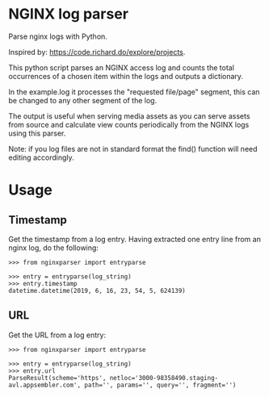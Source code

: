 NGINX log parser
================================

Parse nginx logs with Python.

Inspired by: https://code.richard.do/explore/projects.

This python script parses an NGINX access log and counts the total occurrences of a chosen item within the logs and outputs a dictionary.

In the example.log it processes the "requested file/page" segment, this can be changed to any other segment of the log.

The output is useful when serving media assets as you can serve assets from source and calculate view counts periodically from the NGINX logs using this parser.

Note: if you log files are not in standard format the find() function will need editing accordingly.


Usage 
======= 

## Timestamp

Get the timestamp from a log entry. Having extracted
one entry line from an nginx log, do the following:

```
>>> from nginxparser import entryparse

>>> entry = entryparse(log_string)
>>> entry.timestamp
datetime.datetime(2019, 6, 16, 23, 54, 5, 624139)
```

## URL

Get the URL from a log entry:

```
>>> from nginxparser import entryparse

>>> entry = entryparse(log_string)
>>> entry.url
ParseResult(scheme='https', netloc='3000-98358490.staging-avl.appsembler.com', path='', params='', query='', fragment='')
```



